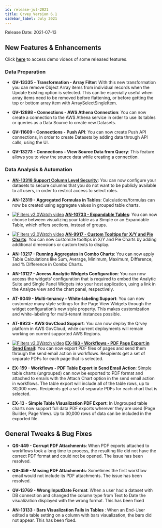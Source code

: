 ```yaml
---
id: release-jul-2021
title: Qrvey Version 6.1
sidebar_label: July 2021
---
```

<div style={{textAlign: "justify"}}>
Release Date: 2021-07-13


## New Features & Enhancements

Click <a href="/docs/video-training/release/version-6.1" target="_blank"> <strong>here</strong></a> to access demo videos of some released features.

### Data Preparation

* <strong>QV-13335 - Transformation - Array Filter</strong>: With this new transformation you can remove Object Array items from individual records when the Update Existing option is selected. This can be especially useful when array items need to be removed before flattening, or before getting the top or bottom array item with ArraySelectSingleItem.

* <strong>QV-12898 - Connections - AWS Athena Connection</strong>: You can now create a connection to the AWS Athena service in order to use its tables or queries as a Data Source to create new Datasets.

* <strong>QV-11609 - Connections - Push API</strong>: You can now create Push API connections, in order to create Datasets by adding data through API calls, using the UI.

* <strong>QV-13273 - Connections - View Source Data from Query</strong>: This feature allows you to view the source data while creating a connection. 

 
### Data Analysis & Automation

* <a href="https://partners.qrvey.com/docs/admin/column-level-security" target="_blank" ><strong>AN-13316 Support Column Level Security</strong></a>: You can now configure your datasets to secure columns that you do not want to be publicly available to all users, in order to restrict access to select roles. 

* <strong>AN-12319 - Aggregated Formulas in Tables</strong>: Calculations/formulas can now be created using aggregate values in grouped table charts.

* <a href="/docs/video-training/release/version-6.1/#expandable-tables" target="_blank" class="tooltip"><img alt="Filters v2.0" src="https://s3.amazonaws.com/cdn.qrvey.com/documentation_assets/release-notes/video_icon.png#thumbnail-20" class="video-icon-png" /><span class="tooltiptext">Watch video</span></a> <a href="" target_blank><strong>AN-10733 - Expandable Tables</strong></a>: You can now choose between visualizing your table as a Simple or an Expandable Table, which offers sections, instead of groups.

* <a href="/docs/video-training/release/version-6.1/#custom-tooltips" target="_blank" class="tooltip"><img alt="Filters v2.0" src="https://s3.amazonaws.com/cdn.qrvey.com/documentation_assets/release-notes/video_icon.png#thumbnail-20" class="video-icon-png" /><span class="tooltiptext">Watch video</span></a> <a href="" target_blank><strong>AN-9917 - Custom Tooltips for X/Y and Pie Charts</strong></a>: You can now customize tooltips in X/Y and Pie Charts by adding additional dimensions or custom texts to display.

* <strong>AN-13217 - Running Aggregates in Combo Charts</strong>: You can now apply Table Calculations like Sum, Average, Minimum, Maximum, Difference, and % Difference in Combo Charts. 

* <strong>AN-13127 - Access Analytic Widgets Configuration</strong>: You can now access the widgets’ configuration that is required to embed the Analytic Suite and Single Panel Widgets into your host application, using a link in the Analyze view and the chart panel, respectively.

* <strong>AT-9049 - Multi-tenancy - White-labeling Support</strong>: You can now customize many style settings for the Page View Widgets through the widget configuration’s new style property. This makes customization and white-labeling for multi-tenant instances possible.

* <strong>AT-8923 - AWS GovCloud Support</strong>: You can now deploy the Qrvey platform in AWS GovCloud, while current deployments will remain working on current supported AWS Regions.

* <a href="/docs/video-training/release/version-6.1/#pdf-page-export-in-workflows" target="_blank" class="tooltip"><img alt="Filters v2.0" src="https://s3.amazonaws.com/cdn.qrvey.com/documentation_assets/release-notes/video_icon.png#thumbnail-20" class="video-icon-png" /><span class="tooltiptext">Watch video</span></a> <a href="" target_blank><strong>EX-163 - Workflows - PDF Page Export in Send Email</strong></a>: You can now export PDF files of pages and send them through the send email action in workflows. Recipients get a set of separate PDFs for each page that is selected.

* <strong>EX-159 - Workflows - PDF Table Export in Send Email Action</strong>: Simple table charts (ungrouped) can now be exported to PDF format and attached to emails with the Attach Chart option in the send email action in workflows. The table export will include all of the table rows, up to 30,000 rows. Recipients get a set of separate PDFs for each chart that is selected.

* <strong>EX-13 - Simple Table Visualization PDF Export</strong>: In Ungrouped table charts now support full data PDF exports wherever they are used (Page Builder, Page View). Up to 30,000 rows of data can be included in the exported file.

## General Tweaks & Bug Fixes

* <strong>QS-449 - Corrupt PDF Attachments</strong>: When PDF exports attached to workflows took a long time to process, the resulting file did not have the correct PDF format and could not be opened. The issue has been resolved.

* <strong>QS-459 - Missing PDF Attachments</strong>: Sometimes the first workflow email would not include its PDF attachments. The issue has been resolved.
  
* <strong>QV-13769 - Wrong InputDate Format</strong>: When a user had a dataset with DB connection and changed the column type from Text to Date the visualization displayed with the wrong format. This has been fixed

* <strong>AN-13133 - Bars Visualization Fails in Tables </strong>: When an End-User edited a table setting on a column with bars visualization, the bars did not appear. This has been fixed. 

</div>
